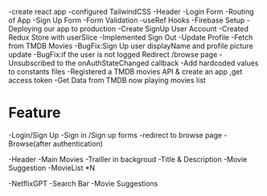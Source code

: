 -create react app
-configured TailwindCSS
-Header
-Login Form
-Routing of App
-Sign Up Form
-Form Validation
-useRef Hooks
-Firebase Setup
-Deploying our app to production
-Create SignUp User Account
-Created Redux Store with userSlice
-Implemented Sign Out
-Update Profile
-Fetch from TMDB Movies
-BugFix:Sign Up user displayName and profile picture update
-BugFix:if the user is not logged Redirect /browse page
-Unsubscribed to the onAuthStateChanged callback
-Add hardcoded values to constants files
-Registered a TMDB movies API & create an app ,get access token
-Get Data from TMDB now playing movies list

# Feature

-Login/Sign Up
-Sign in /Sign up forms
-redirect to browse page
-Browse(after authentication)

-Header
-Main Movies
-Trailler in backgroud
-Title & Description
-Movie Suggestion
-MovieList \*N

-NetflixGPT
-Search Bar
-Movie Suggestions
